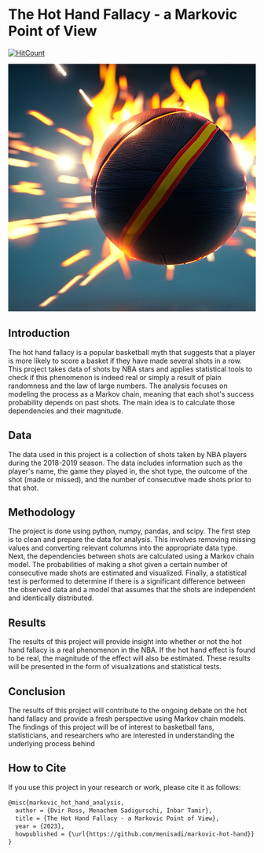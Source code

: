 # The Hot Hand Fallacy - a Markovic Point of View

[![HitCount](https://hits.dwyl.com/menisadi/markovic-hot-hand.svg?style=flat-square)](http://hits.dwyl.com/menisadi/markovic-hot-hand)

![banner](graphics/basketball.png)

## Introduction

The hot hand fallacy is a popular basketball myth that suggests that a player is more likely to score a basket if they have made several shots in a row. This project takes data of shots by NBA stars and applies statistical tools to check if this phenomenon is indeed real or simply a result of plain randomness and the law of large numbers. The analysis focuses on modeling the process as a Markov chain, meaning that each shot's success probability depends on past shots. The main idea is to calculate those dependencies and their magnitude.

## Data

The data used in this project is a collection of shots taken by NBA players during the 2018-2019 season. The data includes information such as the player's name, the game they played in, the shot type, the outcome of the shot (made or missed), and the number of consecutive made shots prior to that shot.

## Methodology

The project is done using python, numpy, pandas, and scipy. The first step is to clean and prepare the data for analysis. This involves removing missing values and converting relevant columns into the appropriate data type. Next, the dependencies between shots are calculated using a Markov chain model. The probabilities of making a shot given a certain number of consecutive made shots are estimated and visualized. Finally, a statistical test is performed to determine if there is a significant difference between the observed data and a model that assumes that the shots are independent and identically distributed.

## Results

The results of this project will provide insight into whether or not the hot hand fallacy is a real phenomenon in the NBA. If the hot hand effect is found to be real, the magnitude of the effect will also be estimated. These results will be presented in the form of visualizations and statistical tests.

## Conclusion

The results of this project will contribute to the ongoing debate on the hot hand fallacy and provide a fresh perspective using Markov chain models. The findings of this project will be of interest to basketball fans, statisticians, and researchers who are interested in understanding the underlying process behind

## How to Cite
If you use this project in your research or work, please cite it as follows:
```
@misc{markovic_hot_hand_analysis,
  author = {Dvir Ross, Menachem Sadigurschi, Inbar Tamir},
  title = {The Hot Hand Fallacy - a Markovic Point of View},
  year = {2023},
  howpublished = {\url{https://github.com/menisadi/markovic-hot-hand}}
}
```
